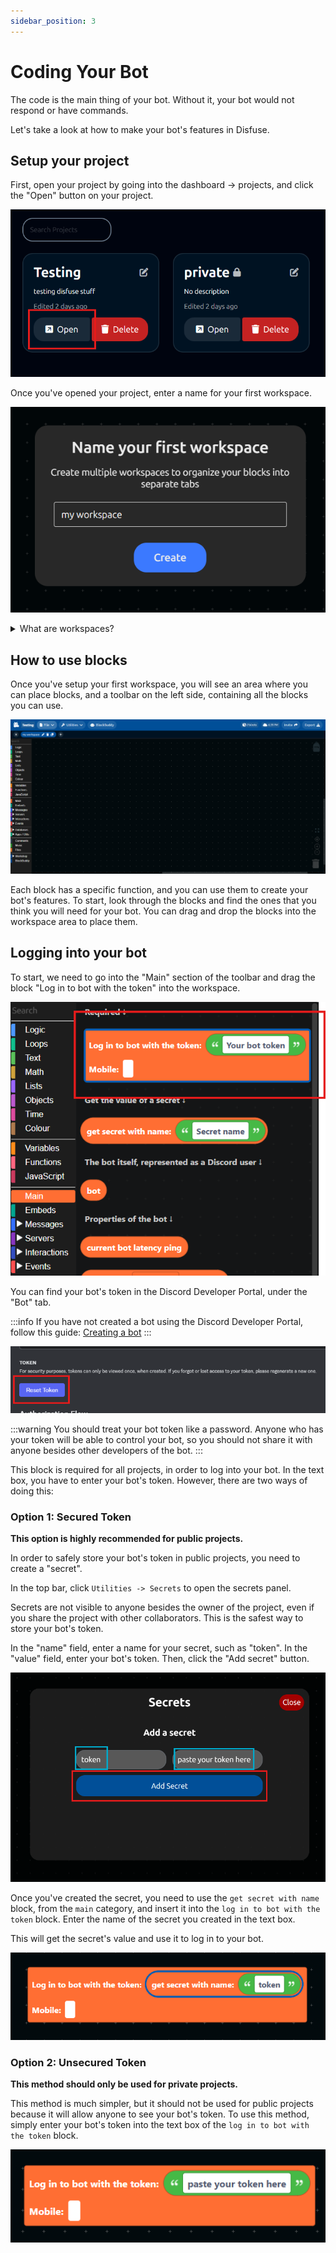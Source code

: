```yaml
---
sidebar_position: 3
---
```


# Coding Your Bot

The code is the main thing of your bot. Without it, your bot would not respond or have commands.

Let's take a look at how to make your bot's features in Disfuse.

## Setup your project

First, open your project by going into the dashboard -> projects, and click the "Open" button on your project.

![Open project button](media/image-13.png)

Once you've opened your project, enter a name for your first workspace.

![New workspace name](media/image-14.png)

<details>
    <summary>What are workspaces?</summary>

    DisFuse allows you to create multiple workspaces within a project. This is useful for organizing your code and separating different features of your bot. Think of it like having different folders in your computer, but for your bot's code.

    When exporting, you can choose to export all of the workspaces together or just one.

</details>

## How to use blocks

Once you've setup your first workspace, you will see an area where you can place blocks, and a toolbar on the left side, containing all the blocks you can use.

![Project workspace area](media/image-15.png)

Each block has a specific function, and you can use them to create your bot's features. To start, look through the blocks and find the ones that you think you will need for your bot.
You can drag and drop the blocks into the workspace area to place them.

## Logging into your bot

To start, we need to go into the "Main" section of the toolbar and drag the block "Log in to bot with the token" into the workspace.

![Login block](media/image-16.png)

You can find your bot's token in the Discord Developer Portal, under the "Bot" tab.

:::info
If you have not created a bot using the Discord Developer Portal, follow this guide: [Creating a bot](/docs/guide/creating-a-bot)
:::

![Obtaining a bot token](media/image-17.png)

:::warning
You should treat your bot token like a password. Anyone who has your token will be able to control your bot, so you should not share it with anyone besides other developers of the bot.
:::

This block is required for all projects, in order to log into your bot. In the text box, you have to enter your bot's token. However, there are two ways of doing this:

### Option 1: Secured Token

**This option is highly recommended for public projects.**

In order to safely store your bot's token in public projects, you need to create a "secret".

In the top bar, click `Utilities -> Secrets` to open the secrets panel.

Secrets are not visible to anyone besides the owner of the project, even if you share the project with other collaborators. This is the safest way to store your bot's token.

In the "name" field, enter a name for your secret, such as "token". In the "value" field, enter your bot's token. Then, click the "Add secret" button.

![Secrets panel](media/image-18.png)

Once you've created the secret, you need to use the `get secret with name` block, from the `main` category, and insert it into the `log in to bot with the token` block. Enter the name of the secret you created in the text box.

This will get the secret's value and use it to log in to your bot.

![Use token secret](media/image-19.png)

### Option 2: Unsecured Token

**This method should only be used for private projects.**

This method is much simpler, but it should not be used for public projects because it will allow anyone to see your bot's token. To use this method, simply enter your bot's token into the text box of the `log in to bot with the token` block.

![Inserting token](media/image-20.png)
